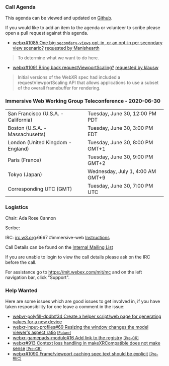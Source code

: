 ### Call Agenda

This agenda can be viewed and updated on [Github](https://github.com/immersive-web/administrivia/blob/master/meetings/wg/2020-06-30-Immersive_Web_Working_Group_Teleconference-agenda.md).

If you would like to add an item to the agenda or volunteer to scribe please open a pull request against this agenda.

* [webxr#1085 One big `secondary-views` opt-in, or an opt-in per secondary view scenario?](https://github.com/immersive-web/webxr/issues/1085) [requested by Manishearth](https://github.com/immersive-web/webxr/issues/1085#issuecomment-650296168)
> To determine what we want to do here.

* [webxr#1091 Bring back requestViewportScaling?](https://github.com/immersive-web/webxr/issues/1091) [requested by klausw](https://github.com/immersive-web/webxr/issues/1091#issuecomment-650441804)
> Initial versions of the WebXR spec had included a requestViewportScaling API that allows applications to use a subset of the overall framebuffer for rendering.
 >

### Immersive Web Working Group Teleconference - 2020-06-30

<table>
<tr><td> San Francisco (U.S.A. - California) <td> Tuesday, June 30, 12:00 PM PDT
<tr><td> Boston (U.S.A. - Massachusetts) <td> Tuesday, June 30, 3:00 PM EDT
<tr><td> London (United Kingdom - England) <td> Tuesday, June 30, 8:00 PM GMT+1
<tr><td> Paris (France) <td> Tuesday, June 30, 9:00 PM GMT+2
<tr><td> Tokyo (Japan) <td> Wednesday, July 1, 4:00 AM GMT+9
<tr><td> Corresponding UTC (GMT) <td> Tuesday, June 30, 7:00 PM UTC
</table>

### Logistics

Chair: Ada Rose Cannon

Scribe:

IRC: [irc.w3.org](http://irc.w3.org/):6667 #immersive-web [Instructions](https://github.com/immersive-web/administrivia/blob/master/IRC.md)

Call Details can be found on the [Internal Mailing List](https://lists.w3.org/Archives/Member/internal-immersive-web/2019Feb/0002.html)

If you are unable to login to view the call details please ask on the IRC before the call.

For assistance go to https://mit.webex.com/mit/mc  and on the left navigation bar, click "Support".

### Help Wanted

Here are some issues which are good issues to get involved in, if you have taken responsibility for one leave a comment in the issue:

- [webvr-polyfill-dpdb#34 Create a helper script/web page for generating values for a new device](https://github.com/immersive-web/webvr-polyfill-dpdb/issues/34)
- [webxr-input-profiles#69 Resizing the window changes the model viewer's aspect ratio](https://github.com/immersive-web/webxr-input-profiles/issues/69) [<small>[Future]</small>](https://api.github.com/repos/immersive-web/webxr-input-profiles/milestones/4)
- [webxr-gamepads-module#16 Add link to the registry](https://github.com/immersive-web/webxr-gamepads-module/issues/16) [<small>[Pre-CR]</small>](https://api.github.com/repos/immersive-web/webxr-gamepads-module/milestones/1)
- [webxr#913 Context loss handling in makeXRCompatible does not make sense](https://github.com/immersive-web/webxr/issues/913) [<small>[Pre-CR]</small>](https://api.github.com/repos/immersive-web/webxr/milestones/3)
- [webxr#1090 Frame/viewport caching spec text should be explicit](https://github.com/immersive-web/webxr/issues/1090) [<small>[Pre-REC]</small>](https://api.github.com/repos/immersive-web/webxr/milestones/16)


              
